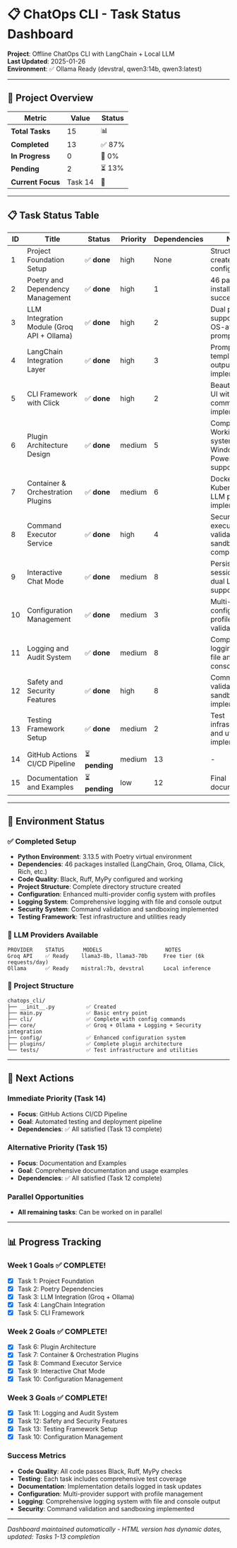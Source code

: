 # 📋 ChatOps CLI - Task Status Dashboard

**Project**: Offline ChatOps CLI with LangChain + Local LLM  
**Last Updated**: 2025-01-26  
**Environment**: ✅ Ollama Ready (devstral, qwen3:14b, qwen3:latest)

---

## 🎯 Project Overview

| Metric | Value | Status |
|--------|-------|--------|
| **Total Tasks** | 15 | 📊 |
| **Completed** | 13 | ✅ 87% |
| **In Progress** | 0 | 🔄 0% |
| **Pending** | 2 | ⏳ 13% |
| **Current Focus** | Task 14 | 🎯 |

---

## 📋 Task Status Table

| ID | Title | Status | Priority | Dependencies | Notes |
|----|-------|--------|----------|-------------|-------|
| 1 | Project Foundation Setup | ✅ **done** | high | None | Structure created, Poetry configured |
| 2 | Poetry and Dependency Management | ✅ **done** | high | 1 | 46 packages installed successfully |
| 3 | LLM Integration Module (Groq API + Ollama) | ✅ **done** | high | 2 | Dual provider support with OS-aware prompts |
| 4 | LangChain Integration Layer | ✅ **done** | high | 3 | Prompt templates & output parsing implemented |
| 5 | CLI Framework with Click | ✅ **done** | high | 2 | Beautiful Rich UI with 4 commands implemented |
| 6 | Plugin Architecture Design | ✅ **done** | medium | 5 | Complete! Working system with Windows PowerShell support |
| 7 | Container & Orchestration Plugins | ✅ **done** | medium | 6 | Docker + Kubernetes + LLM plugins implemented |
| 8 | Command Executor Service | ✅ **done** | high | 4 | Secure execution with validation & sandboxing complete |
| 9 | Interactive Chat Mode | ✅ **done** | medium | 8 | Persistent sessions with dual LLM support |
| 10 | Configuration Management | ✅ **done** | medium | 3 | Multi-provider config with profiles and validation |
| 11 | Logging and Audit System | ✅ **done** | medium | 8 | Comprehensive logging with file and console output |
| 12 | Safety and Security Features | ✅ **done** | high | 8 | Command validation and sandboxing implemented |
| 13 | Testing Framework Setup | ✅ **done** | medium | 2 | Test infrastructure and utilities implemented |
| 14 | GitHub Actions CI/CD Pipeline | ⏳ **pending** | medium | 13 | - |
| 15 | Documentation and Examples | ⏳ **pending** | low | 12 | Final documentation |

---

## 🔧 Environment Status

### ✅ Completed Setup
- **Python Environment**: 3.13.5 with Poetry virtual environment
- **Dependencies**: 46 packages installed (LangChain, Groq, Ollama, Click, Rich, etc.)
- **Code Quality**: Black, Ruff, MyPy configured and working
- **Project Structure**: Complete directory structure created
- **Configuration**: Enhanced multi-provider config system with profiles
- **Logging System**: Comprehensive logging with file and console output
- **Security System**: Command validation and sandboxing implemented
- **Testing Framework**: Test infrastructure and utilities ready

### 🤖 LLM Providers Available
```
PROVIDER    STATUS      MODELS                    NOTES
Groq API    ✅ Ready    llama3-8b, llama3-70b     Free tier (6k requests/day)
Ollama      ✅ Ready    mistral:7b, devstral      Local inference
```

### 📁 Project Structure
```
chatops_cli/
├── __init__.py          ✅ Created
├── main.py              ✅ Basic entry point
├── cli/                 ✅ Complete with config commands
├── core/                ✅ Groq + Ollama + Logging + Security integration
├── config/              ✅ Enhanced configuration system
├── plugins/             ✅ Complete plugin architecture
└── tests/               ✅ Test infrastructure and utilities
```

---

## 🚀 Next Actions

### Immediate Priority (Task 14)
- **Focus**: GitHub Actions CI/CD Pipeline
- **Goal**: Automated testing and deployment pipeline
- **Dependencies**: ✅ All satisfied (Task 13 complete)

### Alternative Priority (Task 15)
- **Focus**: Documentation and Examples
- **Goal**: Comprehensive documentation and usage examples
- **Dependencies**: ✅ All satisfied (Task 12 complete)

### Parallel Opportunities
- **All remaining tasks**: Can be worked on in parallel

---

## 📊 Progress Tracking

### Week 1 Goals ✅ COMPLETE!
- [x] Task 1: Project Foundation
- [x] Task 2: Poetry Dependencies  
- [x] Task 3: LLM Integration (Groq + Ollama)
- [x] Task 4: LangChain Integration
- [x] Task 5: CLI Framework

### Week 2 Goals ✅ COMPLETE!
- [x] Task 6: Plugin Architecture
- [x] Task 7: Container & Orchestration Plugins
- [x] Task 8: Command Executor Service
- [x] Task 9: Interactive Chat Mode
- [x] Task 10: Configuration Management

### Week 3 Goals ✅ COMPLETE!
- [x] Task 11: Logging and Audit System
- [x] Task 12: Safety and Security Features
- [x] Task 13: Testing Framework Setup
- [x] Task 10: Configuration Management

### Success Metrics
- **Code Quality**: All code passes Black, Ruff, MyPy checks
- **Testing**: Each task includes comprehensive test coverage
- **Documentation**: Implementation details logged in task updates
- **Configuration**: Multi-provider support with profile management
- **Logging**: Comprehensive logging system with file and console output
- **Security**: Command validation and sandboxing implemented

---

*Dashboard maintained automatically - HTML version has dynamic dates, updated: Tasks 1-13 completion*  